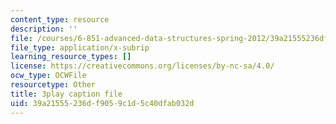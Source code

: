 ```yaml
---
content_type: resource
description: ''
file: /courses/6-851-advanced-data-structures-spring-2012/39a21555236df9059c1d5c40dfab032d_3Y2weLDiUWw.srt
file_type: application/x-subrip
learning_resource_types: []
license: https://creativecommons.org/licenses/by-nc-sa/4.0/
ocw_type: OCWFile
resourcetype: Other
title: 3play caption file
uid: 39a21555-236d-f905-9c1d-5c40dfab032d
---
```

